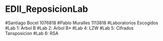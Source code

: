 # EDII_ReposicionLab
#Santiago Bocel 1076818 
#Pablo Muralles 1113818
#Laboratorios Escogidos
#Lab 1: Arbol B
#Lab 2: Arbol B*
#Lab 4: LZW
#Lab 5: Cifrados Tansposicion
#Lab 6: RSA
